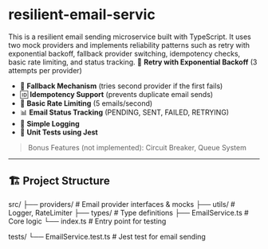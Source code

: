 # resilient-email-servic

This is a resilient email sending microservice built with TypeScript. It uses two mock providers and implements reliability patterns such as retry with exponential backoff, fallback provider switching, idempotency checks, basic rate limiting, and status tracking.
🔁 **Retry with Exponential Backoff** (3 attempts per provider)
- 🔀 **Fallback Mechanism** (tries second provider if the first fails)
- 🆔 **Idempotency Support** (prevents duplicate email sends)
- 🚦 **Basic Rate Limiting** (5 emails/second)
- 📊 **Email Status Tracking** (PENDING, SENT, FAILED, RETRYING)
- 🔌 **Simple Logging**
- 🧪 **Unit Tests using Jest**

> Bonus Features (not implemented): Circuit Breaker, Queue System

---

## 🏗 Project Structure

src/
├── providers/ # Email provider interfaces & mocks
├── utils/ # Logger, RateLimiter
├── types/ # Type definitions
├── EmailService.ts # Core logic
└── index.ts # Entry point for testing

tests/
└── EmailService.test.ts # Jest test for email sending
